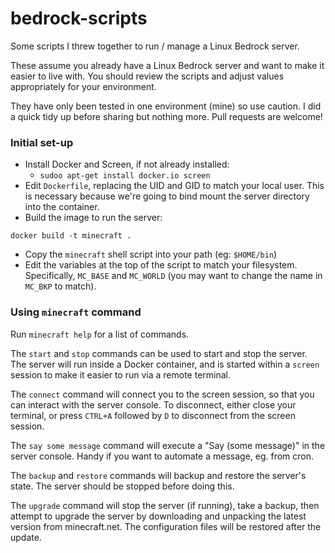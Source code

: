 # bedrock-scripts
Some scripts I threw together to run / manage a Linux Bedrock server.

These assume you already have a Linux Bedrock server and want to make it easier to live with. You should review the scripts and adjust values appropriately for your environment.

They have only been tested in one environment (mine) so use caution. I did a quick tidy up before sharing but nothing more. Pull requests are welcome!

### Initial set-up

- Install Docker and Screen, if not already installed:
  - `sudoo apt-get install docker.io screen`
- Edit `Dockerfile`, replacing the UID and GID to match your local user. This is necessary because we're going to bind mount the server directory into the container.
- Build the image to run the server:
```
docker build -t minecraft .
```
- Copy the `minecraft` shell script into your path (eg: `$HOME/bin`)
- Edit the variables at the top of the script to match your filesystem. Specifically, `MC_BASE` and `MC_WORLD` (you may want to change the name in `MC_BKP` to match).

### Using `minecraft` command

Run `minecraft help` for a list of commands.

The `start` and `stop` commands can be used to start and stop the server. The server will run inside a Docker container, and is started within a `screen` session to make it easier to run via a remote terminal.

The `connect` command will connect you to the screen session, so that you can interact with the server console. To disconnect, either close your terminal, or press `CTRL+A` followed by `D` to disconnect from the screen session.

The `say some message` command will execute a "Say (some message)" in the server console. Handy if you want to automate a message, eg. from cron.

The `backup` and `restore` commands will backup and restore the server's state. The server should be stopped before doing this.

The `upgrade` command will stop the server (if running), take a backup, then attempt to upgrade the server by downloading and unpacking the latest version from minecraft.net. The configuration files will be restored after the update.
